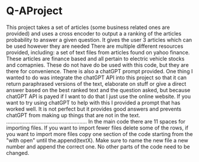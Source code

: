 # Q-AProject
This project takes a set of articles (some business related ones are provided) and uses a cross encoder to output a a ranking of the articles probability to answer a given question. It gives the user 3 articles which can be used however they are needed
There are multiple different resources provided, including: a set of text files from articles found on yahoo finance. These articles are finance based and all pertain to electric vehicle stocks and comapnies. These do not have do be used with this code, but they are there for convenience. 
There is also a chatGPT prompt provided. One thing I wanted to do was integrate the chatGPT API into this project so that it can return paraphrased versions of the text, elaborate on stuff or give a direct answer based on the best ranked text and the question asked, but because chatGPT API is payed if I want to do that I just use the online website. If you want to try using chatGPT to help with this I provided a prompt that has worked well. It is not perfect but it provides good answers and prevents chatGPT from making up things that are not in the text.
                             ...................................................... In the main code there are 11 spaces for importing files. If you want to import fewer files delete some of the rows, if you want to import more files copy one section of the code starting from the "with open" until the.append(textX). Make sure to name the new file a new number and append the correct one. No other parts of the code need to be changed. 

